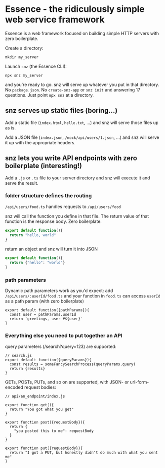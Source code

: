 # Essence - the ridiculously simple web service framework

Essence is a web framework focused on building simple HTTP servers with zero boilerplate. 

Create a directory:

```mkdir my_server```

Launch `snz` (the Essence CLI):

```npx snz my_server```

and you're ready to go. snz will serve up whatever you put in that directory. No `package.json`. No `create-snz-app` or `snz init` and answering 17 questions. Just point `npx snz` at a directory.

## snz serves up static files (boring...)
Add a static file (`index.html`, `hello.txt`, ...) and snz will serve those files up as is.

Add a JSON file (`index.json`, `/mock/api/users/1.json`, ...) and snz will serve it up with the appropriate headers.

## snz lets you write API endpoints with zero boilerplate (interesting!)

Add a `.js` or `.ts` file to your server directory and snz will execute it and serve the result.

### folder structure defines the routing 
`/api/users/food.ts` handles requests to `/api/users/food`

snz will call the function you define in that file. The return value of that function is the response body. Zero boilerplate.

```typescript
export default function(){
  return "hello, world"
}
```

return an object and snz will turn it into JSON
```typescript
export default function(){
  return {"hello": "world"}
}
```

### path parameters
Dynamic path parameters work as you'd expect: add `/api/users/:userId/food.ts` and your function in `food.ts` can access `userId` as a path param (with zero boilerplate)
```
export default function({pathParams}){
  const user = pathParams.userId
  return `greetings, user #${user}`
}
```

### Everything else you need to put together an API

query parameters (/search?query=123) are supported:
```
// search.js
export default function({queryParams}){
  const results = someFancySearchProcess(queryParams.query)
  return {results}
}
```

GETs, POSTs, PUTs, and so on are supported, with JSON- or url-form-encoded request bodies:
```
// api/an_endpoint/index.js

export function get(){
  return "You got what you get"
}

export function post({requestBody}){
  return {
    "you posted this to me": requestBody
  }
}

export function put({requestBody}){
  return "I got a PUT, but honestly didn't do much with what you sent me"
}
```


